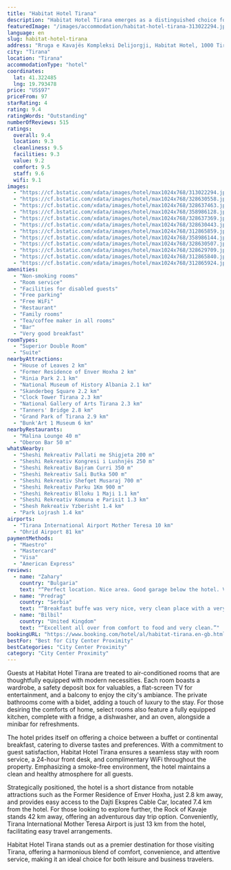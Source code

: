 ```yaml
---
title: "Habitat Hotel Tirana"
description: "Habitat Hotel Tirana emerges as a distinguished choice for travelers seeking a blend of comfort and convenience in Albania's vibrant capital."
featuredImage: "/images/accommodation/habitat-hotel-tirana-313022294.jpg"
language: en
slug: habitat-hotel-tirana
address: "Rruga e Kavajës Kompleksi Delijorgji, Habitat Hotel, 1000 Tirana, Albania"
city: "Tirana"
location: "Tirana"
accommodationType: "hotel"
coordinates:
  lat: 41.322485
  lng: 19.793478
price: "US$97"
priceFrom: 97
starRating: 4
rating: 9.4
ratingWords: "Outstanding"
numberOfReviews: 515
ratings:
  overall: 9.4
  location: 9.3
  cleanliness: 9.5
  facilities: 9.3
  value: 9.2
  comfort: 9.5
  staff: 9.6
  wifi: 9.1
images:
  - "https://cf.bstatic.com/xdata/images/hotel/max1024x768/313022294.jpg?k=ed436079969027feec1d740b9f64f2965ed00b8aeebd667a41013b93ff3957d1&o=&hp=1"
  - "https://cf.bstatic.com/xdata/images/hotel/max1024x768/328630558.jpg?k=73724eced74fc30d94036cdb470667089c9def11b174c3038230afc78b63ef5a&o=&hp=1"
  - "https://cf.bstatic.com/xdata/images/hotel/max1024x768/328637463.jpg?k=ecc956d8fba67b431855f4ec836131e6dae1c910658162c91aa30a5d4acd3ed7&o=&hp=1"
  - "https://cf.bstatic.com/xdata/images/hotel/max1024x768/358986128.jpg?k=3afd98d1f125394e02059916a3a7fd184ebe34905c7b6eff8be17cf2d8219aca&o=&hp=1"
  - "https://cf.bstatic.com/xdata/images/hotel/max1024x768/328637369.jpg?k=e6136d29d716b1801175b3edb1abcc6302255b5dc4a6c44c7d1a1369ae74a101&o=&hp=1"
  - "https://cf.bstatic.com/xdata/images/hotel/max1024x768/328630443.jpg?k=b132df7ec50d1ff18bfc89ea0b13f390193dffdbf2970673d8d3e79e428af7af&o=&hp=1"
  - "https://cf.bstatic.com/xdata/images/hotel/max1024x768/312865859.jpg?k=31e4e6167c4a40f77f51c517b36821d581e2cc81455ca83d3bcfb70bd6696e73&o=&hp=1"
  - "https://cf.bstatic.com/xdata/images/hotel/max1024x768/358986144.jpg?k=62f121d9ffc8e16c71f67f851e5f5f29f747c09aed19d8ab495396f145886f3c&o=&hp=1"
  - "https://cf.bstatic.com/xdata/images/hotel/max1024x768/328630507.jpg?k=455322dd06bae2d0336ec3342311f5b9efc144c6253564abc73b5f362dcd2570&o=&hp=1"
  - "https://cf.bstatic.com/xdata/images/hotel/max1024x768/328629709.jpg?k=a736c7cd99d3e778f0ad23e2734f24ea06c08d7b5a60b35239d1f49c0b91a6d5&o=&hp=1"
  - "https://cf.bstatic.com/xdata/images/hotel/max1024x768/312865840.jpg?k=868bd4dd356826d1e1a704a48a04f23499cc9b951fa612f1d7605ca0e7b44e12&o=&hp=1"
  - "https://cf.bstatic.com/xdata/images/hotel/max1024x768/312865924.jpg?k=1b7e24184df5c092d0e4c9527ea3bfad1c9016ce8b04e1bf0af7b9edf7321412&o=&hp=1"
amenities:
  - "Non-smoking rooms"
  - "Room service"
  - "Facilities for disabled guests"
  - "Free parking"
  - "Free WiFi"
  - "Restaurant"
  - "Family rooms"
  - "Tea/coffee maker in all rooms"
  - "Bar"
  - "Very good breakfast"
roomTypes:
  - "Superior Double Room"
  - "Suite"
nearbyAttractions:
  - "House of Leaves 2 km"
  - "Former Residence of Enver Hoxha 2 km"
  - "Rinia Park 2.1 km"
  - "National Museum of History Albania 2.1 km"
  - "Skanderbeg Square 2.2 km"
  - "Clock Tower Tirana 2.3 km"
  - "National Gallery of Arts Tirana 2.3 km"
  - "Tanners' Bridge 2.8 km"
  - "Grand Park of Tirana 2.9 km"
  - "Bunk'Art 1 Museum 6 km"
nearbyRestaurants:
  - "Malina Lounge 40 m"
  - "Oberon Bar 50 m"
whatsNearby:
  - "Sheshi Rekreativ Pallati me Shigjeta 200 m"
  - "Sheshi Rekreativ Kongresi i Lushnjës 250 m"
  - "Sheshi Rekreativ Bajram Curri 350 m"
  - "Sheshi Rekreativ Sali Butka 500 m"
  - "Sheshi Rekreativ Shefqet Musaraj 700 m"
  - "Sheshi Rekreativ Parku 1Km 900 m"
  - "Sheshi Rekreativ Blloku 1 Maji 1.1 km"
  - "Sheshi Rekreativ Komuna e Parisit 1.3 km"
  - "Shesh Rekreativ Yzberisht 1.4 km"
  - "Park Lojrash 1.4 km"
airports:
  - "Tirana International Airport Mother Teresa 10 km"
  - "Ohrid Airport 81 km"
paymentMethods:
  - "Maestro"
  - "Mastercard"
  - "Visa"
  - "American Express"
reviews:
  - name: "Zahary"
    country: "Bulgaria"
    text: "“Perfect location. Nice area. Good garage below the hotel. Very good restaurant in the hotel.”"
  - name: "Predrag"
    country: "Serbia"
    text: "“Breakfast buffe was very nice, very clean place with a very nice staff.”"
  - name: "Bilbil"
    country: "United Kingdom"
    text: "“Excellent all over from comfort to food and very clean.”"
bookingURL: "https://www.booking.com/hotel/al/habitat-tirana.en-gb.html?aid=8035640"
bestFor: "Best for City Center Proximity"
bestCategories: "City Center Proximity"
category: "City Center Proximity"
---
```


Guests at Habitat Hotel Tirana are treated to air-conditioned rooms that are thoughtfully equipped with modern necessities. Each room boasts a wardrobe, a safety deposit box for valuables, a flat-screen TV for entertainment, and a balcony to enjoy the city's ambiance. The private bathrooms come with a bidet, adding a touch of luxury to the stay. For those desiring the comforts of home, select rooms also feature a fully equipped kitchen, complete with a fridge, a dishwasher, and an oven, alongside a minibar for refreshments.

The hotel prides itself on offering a choice between a buffet or continental breakfast, catering to diverse tastes and preferences. With a commitment to guest satisfaction, Habitat Hotel Tirana ensures a seamless stay with room service, a 24-hour front desk, and complimentary WiFi throughout the property. Emphasizing a smoke-free environment, the hotel maintains a clean and healthy atmosphere for all guests.

Strategically positioned, the hotel is a short distance from notable attractions such as the Former Residence of Enver Hoxha, just 2.8 km away, and provides easy access to the Dajti Ekspres Cable Car, located 7.4 km from the hotel. For those looking to explore further, the Rock of Kavaje stands 42 km away, offering an adventurous day trip option. Conveniently, Tirana International Mother Teresa Airport is just 13 km from the hotel, facilitating easy travel arrangements.

Habitat Hotel Tirana stands out as a premier destination for those visiting Tirana, offering a harmonious blend of comfort, convenience, and attentive service, making it an ideal choice for both leisure and business travelers.